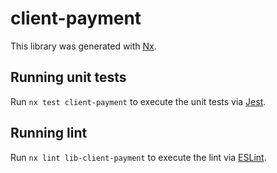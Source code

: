 # client-payment

This library was generated with [Nx](https://nx.dev).

## Running unit tests

Run `nx test client-payment` to execute the unit tests via [Jest](https://jestjs.io).

## Running lint

Run `nx lint lib-client-payment` to execute the lint via [ESLint](https://eslint.org/).
